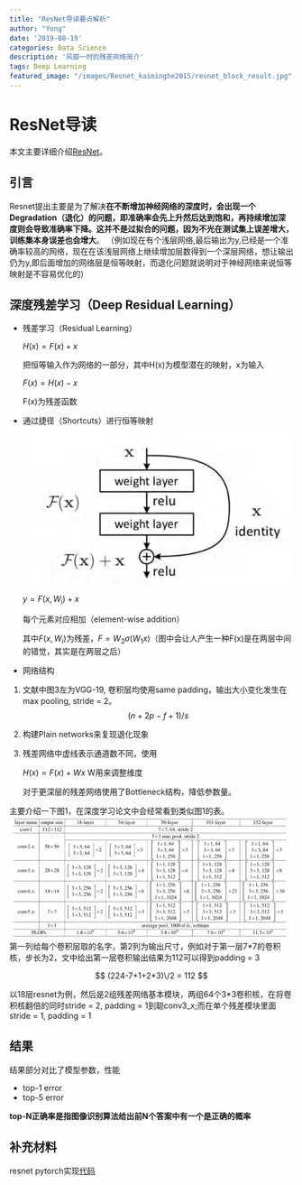 ```yaml
---
title: "ResNet导读要点解析"
author: "Yong"
date: '2019-08-19'
categories: Data Science
description: '风靡一时的残差网络简介'
tags: Deep Learning
featured_image: "/images/Resnet_kaiminghe2015/resnet_block_result.jpg"
---
```



# ResNet导读

本文主要详细介绍[ResNet](https://arxiv.org/abs/1512.03385)。

## 引言

Resnet提出主要是为了解决**在不断增加神经网络的深度时，会出现一个Degradation（退化）的问题，即准确率会先上升然后达到饱和，再持续增加深度则会导致准确率下降。这并不是过拟合的问题，因为不光在测试集上误差增大，训练集本身误差也会增大**。
（例如现在有个浅层网络,最后输出为y,已经是一个准确率较高的网络，现在在该浅层网络上继续增加层数得到一个深层网络，想让输出仍为y,即后面增加的网络层是恒等映射，而退化问题就说明对于神经网络来说恒等映射是不容易优化的）

## 深度残差学习（Deep Residual Learning）

* 残差学习（Residual Learning）

  $H(x) = F(x) + x$

  把恒等输入作为网络的一部分，其中H(x)为模型潜在的映射，x为输入

  $F(x) = H(x) - x$

  F(x)为残差函数

* 通过捷径（Shortcuts）进行恒等映射

  ![residual block](/images/Resnet_kaiminghe2015/resnet_block_result.jpg)

  $y = F(x,W_{i}) + x$
  
  每个元素对应相加（element-wise addition）

  其中$F(x, W_{i})$为残差，$F = W_2\sigma(W_1x)$（图中会让人产生一种F(x)是在两层中间的错觉，其实是在两层之后）

* 网络结构
  
1. 文献中图3左为VGG-19, 卷积层均使用same padding，输出大小变化发生在max pooling, stride = 2。
  $$(n+2p-f+1)/s$$

2. 构建Plain networks来复现退化现象
3. 残差网络中虚线表示通道数不同，使用 
   
   $H(x) = F(x) + Wx$ W用来调整维度
   
   对于更深层的残差网络使用了Bottleneck结构，降低参数量。

主要介绍一下图1，在深度学习论文中会经常看到类似图1的表。  
 ![residual architectures](/images/Resnet_kaiminghe2015/resnet_architectures_result.jpg)
第一列给每个卷积层取的名字，第2列为输出尺寸，例如对于第一层7*7的卷积核，步长为2，文中给出第一层卷积输出结果为112可以得到padding = 3

$$
(224-7+1+2*3)\/2 = 112
$$

以18层resnet为例，然后是2组残差网络基本模块，两组64个3*3卷积核，在将卷积核翻倍的同时stride = 2, padding = 1到聪conv3_x;而在单个残差模块里面stride = 1, padding = 1

## 结果
结果部分对比了模型参数，性能
- top-1 error
- top-5 error 

**top-N正确率是指图像识别算法给出前N个答案中有一个是正确的概率**

## 补充材料
resnet pytorch实现[代码](https://github.com/pytorch/vision/blob/0bd7080c6fa4d8a07f34aa66caf10683824e5b82/torchvision/models/resnet.py#L35)


